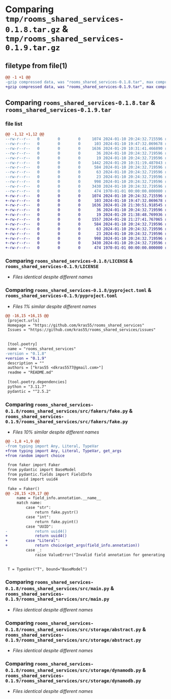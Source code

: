 # Comparing `tmp/rooms_shared_services-0.1.8.tar.gz` & `tmp/rooms_shared_services-0.1.9.tar.gz`

## filetype from file(1)

```diff
@@ -1 +1 @@
-gzip compressed data, was "rooms_shared_services-0.1.8.tar", max compression
+gzip compressed data, was "rooms_shared_services-0.1.9.tar", max compression
```

## Comparing `rooms_shared_services-0.1.8.tar` & `rooms_shared_services-0.1.9.tar`

### file list

```diff
@@ -1,12 +1,12 @@
--rw-r--r--   0        0        0     1074 2024-01-10 20:24:32.715596 rooms_shared_services-0.1.8/LICENSE
--rw-r--r--   0        0        0      103 2024-01-10 19:47:32.069678 rooms_shared_services-0.1.8/README.md
--rw-r--r--   0        0        0     1636 2024-01-20 10:31:41.466890 rooms_shared_services-0.1.8/pyproject.toml
--rw-r--r--   0        0        0       36 2024-01-10 20:24:32.719596 rooms_shared_services-0.1.8/rooms_shared_services/__init__.py
--rw-r--r--   0        0        0       19 2024-01-10 20:24:32.719596 rooms_shared_services-0.1.8/rooms_shared_services/src/__init__.py
--rw-r--r--   0        0        0     1442 2024-01-20 10:31:19.487043 rooms_shared_services-0.1.8/rooms_shared_services/src/fakers/fake.py
--rw-r--r--   0        0        0      584 2024-01-10 20:24:32.719596 rooms_shared_services-0.1.8/rooms_shared_services/src/main.py
--rw-r--r--   0        0        0       63 2024-01-10 20:24:32.719596 rooms_shared_services-0.1.8/rooms_shared_services/src/receivers/abstract.py
--rw-r--r--   0        0        0       23 2024-01-10 20:24:32.719596 rooms_shared_services-0.1.8/rooms_shared_services/src/storage/__init__.py
--rw-r--r--   0        0        0      998 2024-01-10 20:24:32.719596 rooms_shared_services-0.1.8/rooms_shared_services/src/storage/abstract.py
--rw-r--r--   0        0        0     3430 2024-01-10 20:24:32.719596 rooms_shared_services-0.1.8/rooms_shared_services/src/storage/dynamodb.py
--rw-r--r--   0        0        0      474 1970-01-01 00:00:00.000000 rooms_shared_services-0.1.8/PKG-INFO
+-rw-r--r--   0        0        0     1074 2024-01-10 20:24:32.715596 rooms_shared_services-0.1.9/LICENSE
+-rw-r--r--   0        0        0      103 2024-01-10 19:47:32.069678 rooms_shared_services-0.1.9/README.md
+-rw-r--r--   0        0        0     1636 2024-01-28 21:30:51.918545 rooms_shared_services-0.1.9/pyproject.toml
+-rw-r--r--   0        0        0       36 2024-01-10 20:24:32.719596 rooms_shared_services-0.1.9/rooms_shared_services/__init__.py
+-rw-r--r--   0        0        0       19 2024-01-20 21:38:48.769936 rooms_shared_services-0.1.9/rooms_shared_services/src/__init__.py
+-rw-r--r--   0        0        0     1557 2024-01-28 21:27:41.767065 rooms_shared_services-0.1.9/rooms_shared_services/src/fakers/fake.py
+-rw-r--r--   0        0        0      584 2024-01-10 20:24:32.719596 rooms_shared_services-0.1.9/rooms_shared_services/src/main.py
+-rw-r--r--   0        0        0       63 2024-01-10 20:24:32.719596 rooms_shared_services-0.1.9/rooms_shared_services/src/receivers/abstract.py
+-rw-r--r--   0        0        0       23 2024-01-10 20:24:32.719596 rooms_shared_services-0.1.9/rooms_shared_services/src/storage/__init__.py
+-rw-r--r--   0        0        0      998 2024-01-10 20:24:32.719596 rooms_shared_services-0.1.9/rooms_shared_services/src/storage/abstract.py
+-rw-r--r--   0        0        0     3430 2024-01-10 20:24:32.719596 rooms_shared_services-0.1.9/rooms_shared_services/src/storage/dynamodb.py
+-rw-r--r--   0        0        0      474 1970-01-01 00:00:00.000000 rooms_shared_services-0.1.9/PKG-INFO
```

### Comparing `rooms_shared_services-0.1.8/LICENSE` & `rooms_shared_services-0.1.9/LICENSE`

 * *Files identical despite different names*

### Comparing `rooms_shared_services-0.1.8/pyproject.toml` & `rooms_shared_services-0.1.9/pyproject.toml`

 * *Files 1% similar despite different names*

```diff
@@ -16,15 +16,15 @@
 [project.urls]
 Homepage = "https://github.com/kras55/rooms_shared_services"
 Issues = "https://github.com/kras55/rooms_shared_services/issues"
 
 
 [tool.poetry]
 name = "rooms_shared_services"
-version = "0.1.8"
+version = "0.1.9"
 description = ""
 authors = ["kras55 <dkras5577@gmail.com>"]
 readme = "README.md"
 
 [tool.poetry.dependencies]
 python = "3.11.7"
 pydantic = "^2.5.2"
```

### Comparing `rooms_shared_services-0.1.8/rooms_shared_services/src/fakers/fake.py` & `rooms_shared_services-0.1.9/rooms_shared_services/src/fakers/fake.py`

 * *Files 10% similar despite different names*

```diff
@@ -1,8 +1,9 @@
-from typing import Any, Literal, TypeVar
+from typing import Any, Literal, TypeVar, get_args
+from random import choice
 
 from faker import Faker
 from pydantic import BaseModel
 from pydantic.fields import FieldInfo
 from uuid import uuid4
 
 fake = Faker()
@@ -28,15 +29,17 @@
     name = field_info.annotation.__name__
     match name:
         case "str":
             return fake.pystr()
         case "int":
             return fake.pyint()
         case "UUID":
-            return uuid4()    
+            return uuid4()
+        case "Literal":
+            return choice(get_args(field_info.annotation))
         case _:
             raise ValueError("Invalid field annotation for generating fake value: {}".format(name))
 
 
 T = TypeVar("T", bound="BaseModel")
```

### Comparing `rooms_shared_services-0.1.8/rooms_shared_services/src/main.py` & `rooms_shared_services-0.1.9/rooms_shared_services/src/main.py`

 * *Files identical despite different names*

### Comparing `rooms_shared_services-0.1.8/rooms_shared_services/src/storage/abstract.py` & `rooms_shared_services-0.1.9/rooms_shared_services/src/storage/abstract.py`

 * *Files identical despite different names*

### Comparing `rooms_shared_services-0.1.8/rooms_shared_services/src/storage/dynamodb.py` & `rooms_shared_services-0.1.9/rooms_shared_services/src/storage/dynamodb.py`

 * *Files identical despite different names*

